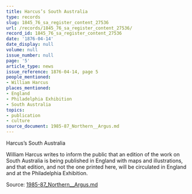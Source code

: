 ```yaml
---
title: Harcus’s South Australia
type: records
slug: 1845_76_sa_register_content_27536
url: /records/1845_76_sa_register_content_27536/
record_id: 1845_76_sa_register_content_27536
date: '1876-04-14'
date_display: null
volume: null
issue_number: null
page: '5'
article_type: news
issue_reference: 1876-04-14, page 5
people_mentioned:
- William Harcus
places_mentioned:
- England
- Philadelphia Exhibition
- South Australia
topics:
- publication
- culture
source_document: 1985-87_Northern__Argus.md
---
```


Harcus’s South Australia

William Harcus writes to inform the public that an edition of the work on South Australia is being published in England with maps and illustrations, and that edition, and not the one printed here, will be circulated in England and at the Philadelphia Exhibition.

Source: [1985-87_Northern__Argus.md](/downloads/markdown/1985-87_Northern__Argus.md)
